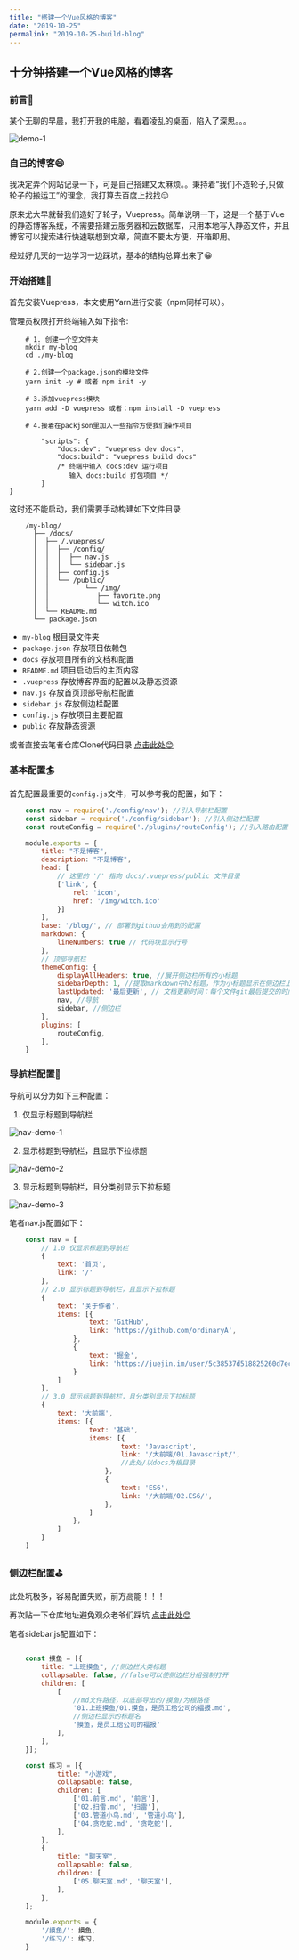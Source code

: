 ```yaml
---
title: "搭建一个Vue风格的博客"
date: "2019-10-25"
permalink: "2019-10-25-build-blog"
---
```


## 十分钟搭建一个Vue风格的博客

### 前言📕

某个无聊的早晨，我打开我的电脑，看着凌乱的桌面，陷入了深思。。。

![demo-1](http://www.almx.top/image/blog/blog-1.png)

### 自己的博客😄

我决定弄个网站记录一下，可是自己搭建又太麻烦。。秉持着“我们不造轮子,只做轮子的搬运工”的理念，我打算去百度上找找😑

原来尤大早就替我们造好了轮子，Vuepress。简单说明一下，这是一个基于Vue的静态博客系统，不需要搭建云服务器和云数据库，只用本地写入静态文件，并且博客可以搜索进行快速联想到文章，简直不要太方便，开箱即用。

经过好几天的一边学习一边踩坑，基本的结构总算出来了😀

### 开始搭建👻

首先安装Vuepress，本文使用Yarn进行安装（npm同样可以）。

管理员权限打开终端输入如下指令:

``` shell
    # 1. 创建一个空文件夹
    mkdir my-blog
    cd ./my-blog

    # 2.创建一个package.json的模块文件
    yarn init -y # 或者 npm init -y

    # 3.添加vuepress模块
    yarn add -D vuepress 或者：npm install -D vuepress

    # 4.接着在packjson里加入一些指令方便我们操作项目

        "scripts": {
            "docs:dev": "vuepress dev docs",
            "docs:build": "vuepress build docs"
            /* 终端中输入 docs:dev 运行项目
               输入 docs:build 打包项目 */
        }
}
```

这时还不能启动，我们需要手动构建如下文件目录

``` shell
    /my-blog/
      ├── /docs/
      │  ├── /.vuepress/
      │  │  ├── /config/
      │  │  │  ├── nav.js
      │  │  │  └── sidebar.js
      │  │  ├── config.js
      │  │  └── /public/
      │  │         └── /img/
      │  │            ├── favorite.png
      │  │            └── witch.ico
      │  └── README.md
      └── package.json
```

- ```my-blog``` 根目录文件夹
- ```package.json``` 存放项目依赖包
- ```docs``` 存放项目所有的文档和配置
- ```README.md``` 项目启动后的主页内容
- ```.vuepress``` 存放博客界面的配置以及静态资源
- ```nav.js``` 存放首页顶部导航栏配置
- ```sidebar.js``` 存放侧边栏配置
- ```config.js``` 存放项目主要配置
- ```public``` 存放静态资源

或者直接去笔者仓库Clone代码目录 [点击此处😊](https://github.com/ordinaryA/Alan-blog)

### 基本配置🏄‍

首先配置最重要的```config.js```文件，可以参考我的配置，如下：

``` javascript
    const nav = require('./config/nav'); //引入导航栏配置
    const sidebar = require('./config/sidebar'); //引入侧边栏配置
    const routeConfig = require('./plugins/routeConfig'); //引入路由配置

    module.exports = {
        title: "不是博客",
        description: "不是博客",
        head: [
            // 这里的 '/' 指向 docs/.vuepress/public 文件目录 
            ['link', {
                rel: 'icon',
                href: '/img/witch.ico'
            }]
        ],
        base: '/blog/', // 部署到github会用到的配置
        markdown: {
            lineNumbers: true // 代码块显示行号
        },
        // 顶部导航栏
        themeConfig: {
            displayAllHeaders: true, //展开侧边栏所有的小标题
            sidebarDepth: 1, //提取markdown中h2标题，作为小标题显示在侧边栏上。
            lastUpdated: '最后更新', // 文档更新时间：每个文件git最后提交的时间,
            nav, //导航
            sidebar, //侧边栏
        },
        plugins: [
            routeConfig,
        ],
    }
```

### 导航栏配置👙

导航可以分为如下三种配置：

1. 仅显示标题到导航栏

![nav-demo-1](http://www.almx.top/image/blog/nav-demo-1.png)

2. 显示标题到导航栏，且显示下拉标题

![nav-demo-2](http://www.almx.top/image/blog/nav-demo-2.png)

3. 显示标题到导航栏，且分类别显示下拉标题

![nav-demo-3](http://www.almx.top/image/blog/nav-demo-3.png)

笔者nav.js配置如下：

``` javascript
    const nav = [
        // 1.0 仅显示标题到导航栏
        {
            text: '首页',
            link: '/'
        },
        // 2.0 显示标题到导航栏，且显示下拉标题
        {
            text: '关于作者',
            items: [{
                    text: 'GitHub',
                    link: 'https://github.com/ordinaryA',
                },
                {
                    text: '掘金',
                    link: 'https://juejin.im/user/5c38537d518825260d7ec96c',
                }
            ]
        },
        // 3.0 显示标题到导航栏，且分类别显示下拉标题
        {
            text: '大前端',
            items: [{
                    text: '基础',
                    items: [{
                            text: 'Javascript',
                            link: '/大前端/01.Javascript/',
                            //此处/以docs为根目录
                        },
                        {
                            text: 'ES6',
                            link: '/大前端/02.ES6/',
                        },
                    ]
                },
            ]
        }
    ]
```

### 侧边栏配置⛳

此处坑极多，容易配置失败，前方高能！！！

再次贴一下仓库地址避免观众老爷们踩坑 [点击此处😊](https://github.com/ordinaryA/Alan-blog)

笔者sidebar.js配置如下：

``` javascript

    const 摸鱼 = [{
        title: "上班摸鱼", //侧边栏大类标题
        collapsable: false, //false可以使侧边栏分组强制打开
        children: [
            [
                //md文件路径，以底部导出的/摸鱼/为根路径
                '01.上班摸鱼/01.摸鱼，是员工给公司的福报.md',
                //侧边栏显示的标题名
                '摸鱼，是员工给公司的福报'
            ],
        ],
    }];

    const 练习 = [{
            title: "小游戏",
            collapsable: false,
            children: [
                ['01.前言.md', '前言'], 
                ['02.扫雷.md', '扫雷'],
                ['03.管道小鸟.md', '管道小鸟'],
                ['04.贪吃蛇.md', '贪吃蛇'],
            ],
        },
        {
            title: "聊天室",
            collapsable: false,
            children: [
                ['05.聊天室.md', '聊天室'],
            ],
        },
    ];

    module.exports = {
        '/摸鱼/': 摸鱼,
        '/练习/': 练习,
    }
```


